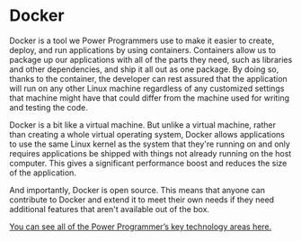 # Docker

Docker is a tool we Power Programmers use to make it easier to create, deploy, and run applications by using containers. Containers allow us to package up our applications with all of the parts they need, such as libraries and other dependencies, and ship it all out as one package. By doing so, thanks to the container, the developer can rest assured that the application will run on any other Linux machine regardless of any customized settings that machine might have that could differ from the machine used for writing and testing the code.

Docker is a bit like a virtual machine. But unlike a virtual machine, rather than creating a whole virtual operating system, Docker allows applications to use the same Linux kernel as the system that they're running on and only requires applications be shipped with things not already running on the host computer. This gives a significant performance boost and reduces the size of the application.

And importantly, Docker is open source. This means that anyone can contribute to Docker and extend it to meet their own needs if they need additional features that aren't available out of the box.

[You can see all of the Power Programmer’s key technology areas here.](https://github.com/InfosysUS/power-programmer/blob/master/Key%20Technology%20Areas.jpg)
